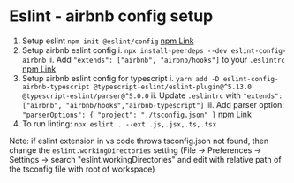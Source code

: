 # Eslint - airbnb config setup

1. Setup eslint
`npm init @eslint/config`
[npm Link](https://www.npmjs.com/package/eslint)
2. Setup airbnb eslint config
i. `npx install-peerdeps --dev eslint-config-airbnb`
ii. Add `"extends": ["airbnb", "airbnb/hooks"]` to your `.eslintrc`
[npm Link](https://www.npmjs.com/package/eslint-config-airbnb)
3. Setup airbnb eslint config for typescript
i. `yarn add -D eslint-config-airbnb-typescript @typescript-eslint/eslint-plugin@^5.13.0 @typescript-eslint/parser@^5.0.0`
ii. Update `.eslintrc` with `"extends": ["airbnb", "airbnb/hooks","airbnb-typescript"]`
iii. Add parser option: `"parserOptions": {
    "project": "./tsconfig.json"
  }`
[npm Link](https://www.npmjs.com/package/eslint-config-airbnb-typescript)
4. To run linting: `npx eslint . --ext .js,.jsx,.ts,.tsx`

Note: if eslint extension in vs code throws tsconfig.json not found, then change the `eslint.workingDirectories` setting (File -> Preferences -> Settings -> search "eslint.workingDirectories" and edit with relative path of the tsconfig file with root of workspace)
